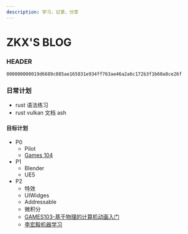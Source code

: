```yaml
---
description: 学习，记录，分享
---
```

# ZKX'S BLOG

### HEADER

`000000000019d6689c085ae165831e934ff763ae46a2a6c172b3f1b60a8ce26f`

### 日常计划

- rust 语法练习
- rust vulkan 文档 ash

#### 目标计划
- P0
  - Pilot
  - [Games 104](https://www.bilibili.com/video/BV12Z4y1B7th)
- P1
  - Blender
  - UE5
- P2
  - 特效
  - UIWidges
  - Addressable
  - 微积分
  - [GAMES103-基于物理的计算机动画入门](https://www.bilibili.com/video/BV12Q4y1S73g)
  - [李宏毅机器学习](https://www.bilibili.com/video/BV1JE411g7XF)